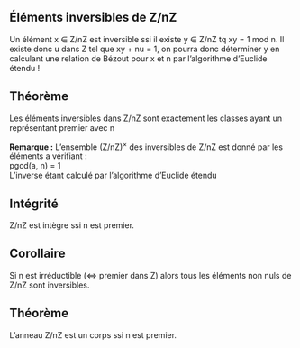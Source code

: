## Éléments inversibles de Z/nZ
Un élément x ∈ Z/nZ est inversible ssi il existe y ∈ Z/nZ tq xy = 1 mod n. Il existe
donc u dans Z tel que xy + nu = 1, on pourra donc déterminer y en calculant une
relation de Bézout pour x et n par l’algorithme d’Euclide étendu !

## Théorème
Les éléments inversibles dans Z/nZ sont exactement les classes ayant un
représentant premier avec n

**Remarque :**
L’ensemble (Z/nZ)<sup>×</sup> des inversibles de Z/nZ est donné par les éléments a vérifiant : 
\
pgcd(a, n) = 1
\
L’inverse étant calculé par l’algorithme d’Euclide étendu

## Intégrité
Z/nZ est intègre ssi n est premier.

## Corollaire
Si n est irréductible (⇔ premier dans Z) alors tous les éléments non
nuls de Z/nZ sont inversibles.

## Théorème
L’anneau Z/nZ est un corps ssi n est premier.
